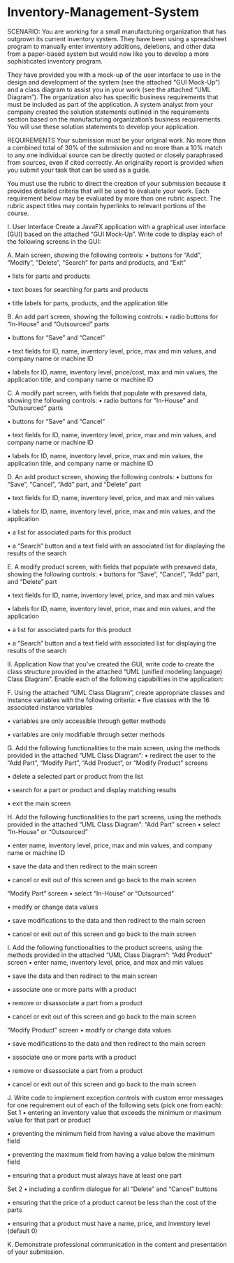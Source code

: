 # Inventory-Management-System

SCENARIO:
You are working for a small manufacturing organization that has outgrown its current inventory system. They have been using a spreadsheet program to manually enter inventory additions, deletions, and other data from a paper-based system but would now like you to develop a more sophisticated inventory program.

They have provided you with a mock-up of the user interface to use in the design and development of the system (see the attached “GUI Mock-Up”) and a class diagram to assist you in your work (see the attached “UML Diagram”). The organization also has specific business requirements that must be included as part of the application. A system analyst from your company created the solution statements outlined in the requirements section based on the manufacturing organization’s business requirements. You will use these solution statements to develop your application.

REQUIREMENTS
Your submission must be your original work. No more than a combined total of 30% of the submission and no more than a 10% match to any one individual source can be directly quoted or closely paraphrased from sources, even if cited correctly. An originality report is provided when you submit your task that can be used as a guide.

You must use the rubric to direct the creation of your submission because it provides detailed criteria that will be used to evaluate your work. Each requirement below may be evaluated by more than one rubric aspect. The rubric aspect titles may contain hyperlinks to relevant portions of the course.

I. User Interface
Create a JavaFX application with a graphical user interface (GUI) based on the attached “GUI Mock-Up”. Write code to display each of the following screens in the GUI:

A. Main screen, showing the following controls:
• buttons for “Add”, “Modify”, “Delete”, “Search” for parts and products, and “Exit”

• lists for parts and products

• text boxes for searching for parts and products

• title labels for parts, products, and the application title

B. An add part screen, showing the following controls:
• radio buttons for “In-House” and “Outsourced” parts

• buttons for “Save” and “Cancel”

• text fields for ID, name, inventory level, price, max and min values, and company name or machine ID

• labels for ID, name, inventory level, price/cost, max and min values, the application title, and company name or machine ID

C. A modify part screen, with fields that populate with presaved data, showing the following controls:
• radio buttons for “In-House” and “Outsourced” parts

• buttons for “Save” and “Cancel”

• text fields for ID, name, inventory level, price, max and min values, and company name or machine ID

• labels for ID, name, inventory level, price, max and min values, the application title, and company name or machine ID

D. An add product screen, showing the following controls:
• buttons for “Save”, “Cancel”, “Add” part, and “Delete” part

• text fields for ID, name, inventory level, price, and max and min values

• labels for ID, name, inventory level, price, max and min values, and the application

• a list for associated parts for this product

• a “Search” button and a text field with an associated list for displaying the results of the search

E. A modify product screen, with fields that populate with presaved data, showing the following controls:
• buttons for “Save”, “Cancel”, “Add” part, and “Delete” part

• text fields for ID, name, inventory level, price, and max and min values

• labels for ID, name, inventory level, price, max and min values, and the application

• a list for associated parts for this product

• a “Search” button and a text field with associated list for displaying the results of the search

II. Application
Now that you’ve created the GUI, write code to create the class structure provided in the attached “UML (unified modeling language) Class Diagram”. Enable each of the following capabilities in the application:

F. Using the attached “UML Class Diagram”, create appropriate classes and instance variables with the following criteria:
• five classes with the 16 associated instance variables

• variables are only accessible through getter methods

• variables are only modifiable through setter methods

G. Add the following functionalities to the main screen, using the methods provided in the attached “UML Class Diagram”:
• redirect the user to the “Add Part”, “Modify Part”, “Add Product”, or “Modify Product” screens

• delete a selected part or product from the list

• search for a part or product and display matching results

• exit the main screen

H. Add the following functionalities to the part screens, using the methods provided in the attached “UML Class Diagram”:
“Add Part” screen
• select “In-House” or “Outsourced”

• enter name, inventory level, price, max and min values, and company name or machine ID

• save the data and then redirect to the main screen

• cancel or exit out of this screen and go back to the main screen

“Modify Part” screen
• select “In-House” or “Outsourced”

• modify or change data values

• save modifications to the data and then redirect to the main screen

• cancel or exit out of this screen and go back to the main screen

I. Add the following functionalities to the product screens, using the methods provided in the attached “UML Class Diagram”:
“Add Product” screen
• enter name, inventory level, price, and max and min values

• save the data and then redirect to the main screen

• associate one or more parts with a product

• remove or disassociate a part from a product

• cancel or exit out of this screen and go back to the main screen

“Modify Product” screen
• modify or change data values

• save modifications to the data and then redirect to the main screen

• associate one or more parts with a product

• remove or disassociate a part from a product

• cancel or exit out of this screen and go back to the main screen

J. Write code to implement exception controls with custom error messages for one requirement out of each of the following sets (pick one from each):
Set 1
• entering an inventory value that exceeds the minimum or maximum value for that part or product

• preventing the minimum field from having a value above the maximum field

• preventing the maximum field from having a value below the minimum field

• ensuring that a product must always have at least one part

Set 2
• including a confirm dialogue for all “Delete” and “Cancel” buttons

• ensuring that the price of a product cannot be less than the cost of the parts

• ensuring that a product must have a name, price, and inventory level (default 0)

K. Demonstrate professional communication in the content and presentation of your submission.
